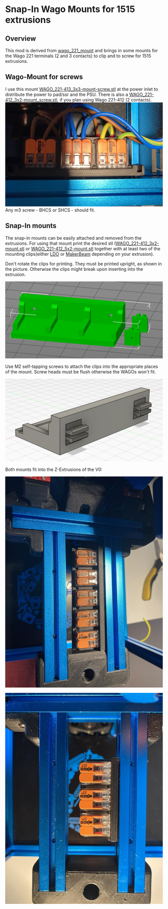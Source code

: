 # Snap-In Wago Mounts for 1515 extrusions

## Overview

This mod is derived from [wago_221_mount](../../../legacy_printers/printer_mods/GSL12/wago_221_mount) and brings in some
mounts for the Wago 221 terminals (2 and 3 contacts) to clip and to screw for 1515 extrusions.

## Wago-Mount for screws
I use this mount [WAGO_221-413_3x3-mount-screw.stl](./WAGO_221-413_3x3-mount-screw.stl) at the power inlet to distribute the power to pad/ssr and the PSU. There is also a [WAGO_221-412_3x2-mount_screw.stl](./WAGO_221-412_3x2-mount_screw.stl), if you plan using Wago 221-412 (2 contacts).
![Screw Mount Usage](./images/ScrewMountUsage.jpg "Screw Mount Usage")
Any m3 screw - BHCS or SHCS - should fit.

## Snap-In mounts
The snap-in mounts can be easily attached and removed from the extrusions. For using that mount print the desired stl
([WAGO_221-412_3x2-mount.stl](./WAGO_221-412_3x2-mount.stl) or [WAGO_221-412_5x2-mount.stl](./WAGO_221-412_5x2-mount.stl)
together with at least two of the mounting clips(either [LDO](./1515_SnapIn_LDO.stl) or [MakerBeam](./1515_SnapIn_Makerbeam.stl) depending on your extrusion).

Don't rotate the clips for printing. They must be printed upright, as shown in the picture. Otherwise the clips might break upon inserting into the extrusion.

![Print Orientation](./images/PrintOrientation.jpg "Print Orientation")

Use M2 self-tapping screws to attach the clips into the appropriate places of the mount. Screw heads must be flush otherwise the WAGOs won't fit.

![Assembly](./images/Mounting.jpg "Assembly")

Both mounts fit into the Z-Extrusions of the V0:

![5x Wago Mount](./images/picSnapMount5piece.jpg)

![3x Wago Mount](./images/picSnapMount3piece.jpg)
